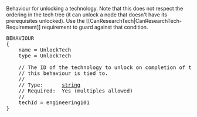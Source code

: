 Behaviour for unlocking a technology.  Note that this does not respect the ordering in the tech tree (it can unlock a node that doesn't have its prerequisites unlocked).  Use the [[CanResearchTech|CanResearchTech-Requirement]] requirement to guard against that condition.

<pre>
BEHAVIOUR
{
    name = UnlockTech
    type = UnlockTech

    // The ID of the technology to unlock on completion of the contract
    // this behaviour is tied to.
    //
    // Type:      <a href="String-Type">string</a>
    // Required:  Yes (multiples allowed)
    //
    techId = engineering101
}
</pre>
